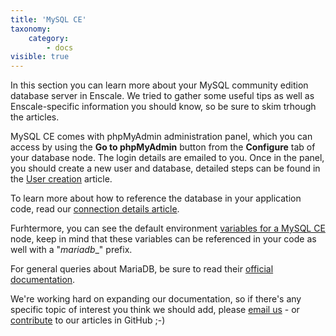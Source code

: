 ```yaml
---
title: 'MySQL CE'
taxonomy:
    category:
        - docs
visible: true
---
```


In this section you can learn more about your MySQL community edition database server in Enscale. We tried to gather some useful tips as well as Enscale-specific information you should know, so be sure to skim trhough the articles.

MySQL CE comes with phpMyAdmin administration panel, which you can access by using the **Go to phpMyAdmin** button from the **Configure** tab of your database node. The login details are emailed to you. Once in the panel, you should create a new user and database, detailed steps can be found in the [User creation](/database-nodes/mysql-ce/user-creation) article.

To learn more about how to reference the database in your application code, read our [connection details article](/database-nodes/mysql-ce/connection-details).

Furhtermore, you can see the default environment [variables for a MySQL CE](/database-nodes/mysql-ce/mysql-ce-variables) node, keep in mind that these variables can be referenced in your code as well with a "_mariadb_\_" prefix.

For general queries about MariaDB, be sure to read their [official documentation](https://dev.mysql.com/doc/). 

We're working hard on expanding our documentation, so if there's any specific topic of interest you think we should add, please [email us](mailto:support@enscale.com) - or [contribute](https://github.com/layershift/enscale-docs/blob/master/CONTRIBUTING.md) to our articles in GitHub ;-)